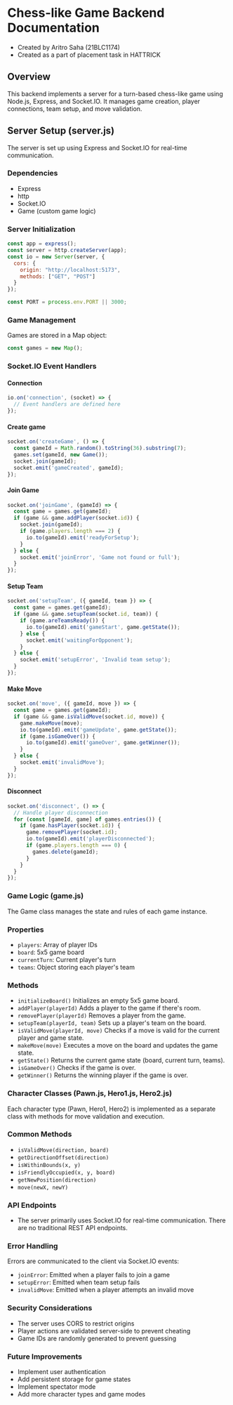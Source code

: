 # Chess-like Game Backend Documentation

- Created by Aritro Saha (21BLC1174)
- Created as a part of placement task in HATTRICK

## Overview

This backend implements a server for a turn-based chess-like game using Node.js, Express, and Socket.IO. It manages game creation, player connections, team setup, and move validation.

## Server Setup (server.js)

The server is set up using Express and Socket.IO for real-time communication.

### Dependencies

- Express
- http
- Socket.IO
- Game (custom game logic)

### Server Initialization

```javascript
const app = express();
const server = http.createServer(app);
const io = new Server(server, {
  cors: {
    origin: "http://localhost:5173",
    methods: ["GET", "POST"]
  }
});

const PORT = process.env.PORT || 3000;
```

### Game Management
Games are stored in a Map object:

```javascript
const games = new Map();
```

### Socket.IO Event Handlers
#### Connection

```javascript
io.on('connection', (socket) => {
  // Event handlers are defined here
});
```

#### Create game

```javascript
socket.on('createGame', () => {
  const gameId = Math.random().toString(36).substring(7);
  games.set(gameId, new Game());
  socket.join(gameId);
  socket.emit('gameCreated', gameId);
});
```

#### Join Game

```javascript
socket.on('joinGame', (gameId) => {
  const game = games.get(gameId);
  if (game && game.addPlayer(socket.id)) {
    socket.join(gameId);
    if (game.players.length === 2) {
      io.to(gameId).emit('readyForSetup');
    }
  } else {
    socket.emit('joinError', 'Game not found or full');
  }
});
```
#### Setup Team

```javascript
socket.on('setupTeam', ({ gameId, team }) => {
  const game = games.get(gameId);
  if (game && game.setupTeam(socket.id, team)) {
    if (game.areTeamsReady()) {
      io.to(gameId).emit('gameStart', game.getState());
    } else {
      socket.emit('waitingForOpponent');
    }
  } else {
    socket.emit('setupError', 'Invalid team setup');
  }
});
```

#### Make Move

```javascript
socket.on('move', ({ gameId, move }) => {
  const game = games.get(gameId);
  if (game && game.isValidMove(socket.id, move)) {
    game.makeMove(move);
    io.to(gameId).emit('gameUpdate', game.getState());
    if (game.isGameOver()) {
      io.to(gameId).emit('gameOver', game.getWinner());
    }
  } else {
    socket.emit('invalidMove');
  }
});
```

#### Disconnect

```javascript
socket.on('disconnect', () => {
  // Handle player disconnection
  for (const [gameId, game] of games.entries()) {
    if (game.hasPlayer(socket.id)) {
      game.removePlayer(socket.id);
      io.to(gameId).emit('playerDisconnected');
      if (game.players.length === 0) {
        games.delete(gameId);
      }
    }
  }
});
```

### Game Logic (game.js)
The Game class manages the state and rules of each game instance.

### Properties

- ```players```: Array of player IDs
- ```board```: 5x5 game board
- ```currentTurn```: Current player's turn
- ```teams```: Object storing each player's team

### Methods
- ```initializeBoard()```
Initializes an empty 5x5 game board.
- ```addPlayer(playerId)```
Adds a player to the game if there's room.
- ```removePlayer(playerId)```
Removes a player from the game.
- ```setupTeam(playerId, team)```
Sets up a player's team on the board.
- ```isValidMove(playerId, move)```
Checks if a move is valid for the current player and game state.
- ```makeMove(move)```
Executes a move on the board and updates the game state.
- ```getState()```
Returns the current game state (board, current turn, teams).
- ```isGameOver()```
Checks if the game is over.
- ```getWinner()```
Returns the winning player if the game is over.

### Character Classes (Pawn.js, Hero1.js, Hero2.js)
Each character type (Pawn, Hero1, Hero2) is implemented as a separate class with methods for move validation and execution.

### Common Methods

- ```isValidMove(direction, board)```
- ```getDirectionOffset(direction)```
- ```isWithinBounds(x, y)```
- ```isFriendlyOccupied(x, y, board)```
- ```getNewPosition(direction)```
- ```move(newX, newY)```

### API Endpoints
- The server primarily uses Socket.IO for real-time communication. There are no traditional REST API endpoints.

### Error Handling

Errors are communicated to the client via Socket.IO events:

- ```joinError```: Emitted when a player fails to join a game
- ```setupError```: Emitted when team setup fails
- ```invalidMove```: Emitted when a player attempts an invalid move

### Security Considerations

- The server uses CORS to restrict origins
- Player actions are validated server-side to prevent cheating
- Game IDs are randomly generated to prevent guessing

### Future Improvements

- Implement user authentication
- Add persistent storage for game states
- Implement spectator mode
- Add more character types and game modes